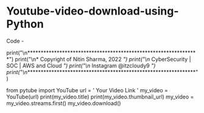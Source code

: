 # Youtube-video-download-using-Python

Code - 

print("\n****************************************************************")
print("\n* Copyright of Nitin Sharma, 2022                              *")
print("\n* CyberSecurity | SOC | AWS and Cloud                          *")
print("\n* Instagram @itzcloudy9                                        *")
print("\n****************************************************************")

from pytube import YouTube
url = ' Your Video Link '
my_video = YouTube(url)
print(my_video.title)
print(my_video.thumbnail_url)
my_video = my_video.streams.first()
my_video.download()
